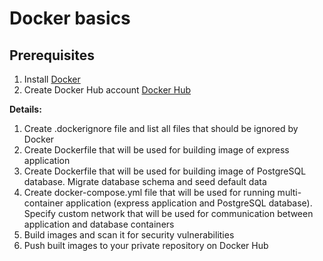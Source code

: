 # Docker basics

## Prerequisites

1. Install [Docker](https://docs.docker.com/engine/install/)
2. Create Docker Hub account [Docker Hub](https://hub.docker.com/)

**Details:**

1. Create .dockerignore file and list all files that should be ignored by Docker
2. Create Dockerfile that will be used for building image of express application
3. Create Dockerfile that will be used for building image of PostgreSQL database. Migrate database schema and seed default data
4. Create docker-compose.yml file that will be used for running multi-container application (express application and PostgreSQL database). Specify custom network that will be used for communication between application and database containers
6. Build images and scan it for security vulnerabilities
7. Push built images to your private repository on Docker Hub